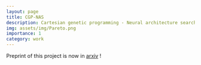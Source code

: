 ```yaml
---
layout: page
title: CGP-NAS
description: Cartesian genetic programming - Neural architecture search
img: assets/img/Pareto.png
importance: 1
category: work
---
```


Preprint of this project is now in [arxiv](https://arxiv.org/abs/2306.02648) ! 